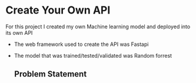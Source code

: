 # Create Your Own API

For this project I created my own Machine learning model and deployed into its own API

- The web framework used to create the API was Fastapi 
- The model that was trained/tested/validated was Random forrest

  ## Problem Statement
